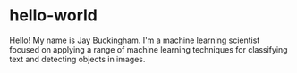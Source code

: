 # hello-world
Hello!  My name is Jay Buckingham. I'm a machine learning scientist focused on applying a range of machine learning techniques for classifying text and detecting objects in images.
